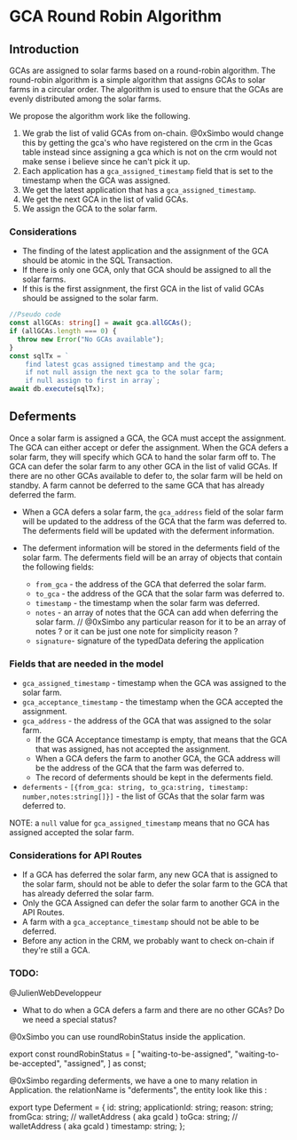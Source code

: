 # GCA Round Robin Algorithm

## Introduction

GCAs are assigned to solar farms based on a round-robin algorithm. The round-robin algorithm is a simple algorithm that assigns GCAs to solar farms in a circular order. The algorithm is used to ensure that the GCAs are evenly distributed among the solar farms.

We propose the algorithm work like the following.

1. We grab the list of valid GCAs from on-chain. @0xSimbo would change this by getting the gca's who have registered on the crm in the Gcas table instead since assigning a gca which is not on the crm would not make sense i believe since he can't pick it up.
2. Each application has a `gca_assigned_timestamp` field that is set to the timestamp when the GCA was assigned.
3. We get the latest application that has a `gca_assigned_timestamp`.
4. We get the next GCA in the list of valid GCAs.
5. We assign the GCA to the solar farm.

### Considerations

- The finding of the latest application and the assignment of the GCA should be atomic in the SQL Transaction.
- If there is only one GCA, only that GCA should be assigned to all the solar farms.
- If this is the first assignment, the first GCA in the list of valid GCAs should be assigned to the solar farm.

```typescript
//Pseudo code
const allGCAs: string[] = await gca.allGCAs();
if (allGCAs.length === 0) {
  throw new Error("No GCAs available");
}
const sqlTx = `
    find latest gcas assigned timestamp and the gca; 
    if not null assign the next gca to the solar farm; 
    if null assign to first in array`;
await db.execute(sqlTx);
```

## Deferments

Once a solar farm is assigned a GCA, the GCA must accept the assignment. The GCA can either accept or defer the assignment. When the GCA defers a solar farm, they will specify which
GCA to hand the solar farm off to. The GCA can defer the solar farm to any other GCA in the list of valid GCAs. If there are no other GCAs available to defer to,
the solar farm will be held on standby. A farm cannot be deferred to the same GCA that has already deferred the farm.

- When a GCA defers a solar farm, the `gca_address` field of the solar farm will be updated to the address of the GCA that the farm was deferred to. The deferments field will be updated with the deferment information.

- The deferment information will be stored in the deferments field of the solar farm. The deferments field will be an array of objects that contain the following fields:
  - `from_gca` - the address of the GCA that deferred the solar farm.
  - `to_gca` - the address of the GCA that the solar farm was deferred to.
  - `timestamp` - the timestamp when the solar farm was deferred.
  - `notes` - an array of notes that the GCA can add when deferring the solar farm. // @0xSimbo any particular reason for it to be an array of notes ? or it can be just one note for simplicity reason ?
  - `signature`- signature of the typedData defering the application

### Fields that are needed in the model

- `gca_assigned_timestamp` - timestamp when the GCA was assigned to the solar farm.
- `gca_acceptance_timestamp` - the timestamp when the GCA accepted the assignment.
- `gca_address` - the address of the GCA that was assigned to the solar farm.
  - If the GCA Acceptance timestamp is empty, that means that the GCA that was assigned, has not accepted the assignment.
  - When a GCA defers the farm to another GCA, the GCA address will be the address of the GCA that the farm was deferred to.
  - The record of deferments should be kept in the deferments field.
- `deferments` - `[{from_gca: string, to_gca:string, timestamp: number,notes:string[]}]` - the list of GCAs that the solar farm was deferred to.

NOTE: a `null` value for `gca_assigned_timestamp` means that no GCA has assigned accepted the solar farm.

### Considerations for API Routes

- If a GCA has deferred the solar farm, any new GCA that is assigned to the solar farm, should not be able to defer the solar farm to the GCA that has already deferred the solar farm.
- Only the GCA Assigned can defer the solar farm to another GCA in the API Routes.
- A farm with a `gca_acceptance_timestamp` should not be able to be deferred.
- Before any action in the CRM, we probably want to check on-chain if they're still a GCA.

### TODO:

@JulienWebDeveloppeur

- What to do when a GCA defers a farm and there are no other GCAs? Do we need a special status?

@0xSimbo you can use roundRobinStatus inside the application.

export const roundRobinStatus = [
"waiting-to-be-assigned",
"waiting-to-be-accepted",
"assigned",
] as const;

@0xSimbo regarding deferments, we have a one to many relation in Application. the relationName is "deferments", the entity look like this :

export type Deferment = {
id: string;
applicationId: string;
reason: string;
fromGca: string; // walletAddress ( aka gcaId )
toGca: string; // walletAddress ( aka gcaId )
timestamp: string;
};
